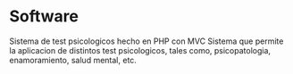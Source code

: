 Software
========

Sistema de test psicologicos hecho en PHP con MVC
Sistema que permite la aplicacion de distintos test psicologicos, tales como, psicopatologia, enamoramiento, salud mental, etc.

